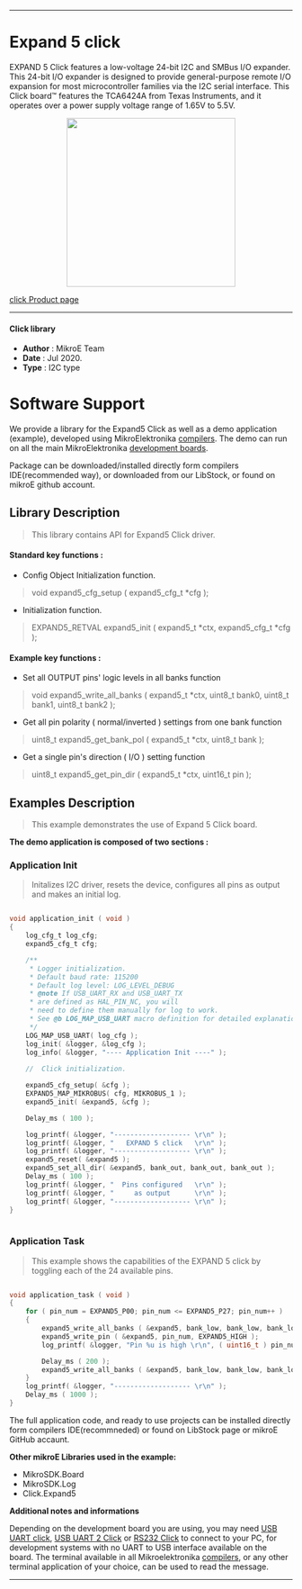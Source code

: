 
---
# Expand 5 click

EXPAND 5 Click features a low-voltage 24-bit I2C and SMBus I/O expander. This 24-bit I/O expander is designed to provide general-purpose remote I/O expansion for most microcontroller families via the I2C serial interface. This Click board™ features the TCA6424A from Texas Instruments, and it operates over a power supply voltage range of 1.65V to 5.5V. 

<p align="center">
  <img src="https://download.mikroe.com/images/click_for_ide/expand5_click.png" height=300px>
</p>


[click Product page](https://www.mikroe.com/expand-5-click)

---


#### Click library 

- **Author**        : MikroE Team
- **Date**          : Jul 2020.
- **Type**          : I2C type


# Software Support

We provide a library for the Expand5 Click 
as well as a demo application (example), developed using MikroElektronika 
[compilers](https://shop.mikroe.com/compilers). 
The demo can run on all the main MikroElektronika [development boards](https://shop.mikroe.com/development-boards).

Package can be downloaded/installed directly form compilers IDE(recommended way), or downloaded from our LibStock, or found on mikroE github account. 

## Library Description

> This library contains API for Expand5 Click driver.

#### Standard key functions :

- Config Object Initialization function.
> void expand5_cfg_setup ( expand5_cfg_t *cfg ); 
 
- Initialization function.
> EXPAND5_RETVAL expand5_init ( expand5_t *ctx, expand5_cfg_t *cfg );

#### Example key functions :

- Set all OUTPUT pins' logic levels in all banks function
> void expand5_write_all_banks ( expand5_t *ctx, uint8_t bank0, uint8_t bank1, uint8_t bank2 );
 
- Get all pin polarity ( normal/inverted ) settings from one bank function
> uint8_t expand5_get_bank_pol ( expand5_t *ctx, uint8_t bank );

- Get a single pin's direction ( I/O ) setting function
> uint8_t expand5_get_pin_dir ( expand5_t *ctx, uint16_t pin );

## Examples Description

> This example demonstrates the use of Expand 5 Click board.

**The demo application is composed of two sections :**

### Application Init 

> Initalizes I2C driver, resets the device, configures all pins as output and makes an initial log.

```c

void application_init ( void )
{
    log_cfg_t log_cfg;
    expand5_cfg_t cfg;

    /** 
     * Logger initialization.
     * Default baud rate: 115200
     * Default log level: LOG_LEVEL_DEBUG
     * @note If USB_UART_RX and USB_UART_TX 
     * are defined as HAL_PIN_NC, you will 
     * need to define them manually for log to work. 
     * See @b LOG_MAP_USB_UART macro definition for detailed explanation.
     */
    LOG_MAP_USB_UART( log_cfg );
    log_init( &logger, &log_cfg );
    log_info( &logger, "---- Application Init ----" );
    
    //  Click initialization.

    expand5_cfg_setup( &cfg );
    EXPAND5_MAP_MIKROBUS( cfg, MIKROBUS_1 );
    expand5_init( &expand5, &cfg );

    Delay_ms ( 100 );

    log_printf( &logger, "------------------- \r\n" );
    log_printf( &logger, "   EXPAND 5 click   \r\n" );
    log_printf( &logger, "------------------- \r\n" );
    expand5_reset( &expand5 );
    expand5_set_all_dir( &expand5, bank_out, bank_out, bank_out );
    Delay_ms ( 100 );
    log_printf( &logger, "  Pins configured   \r\n" );
    log_printf( &logger, "     as output      \r\n" );
    log_printf( &logger, "------------------- \r\n" );
}
  
```

### Application Task

> This example shows the capabilities of the EXPAND 5 click by toggling each of the 24 available pins.

```c

void application_task ( void )
{
    for ( pin_num = EXPAND5_P00; pin_num <= EXPAND5_P27; pin_num++ )
    {
        expand5_write_all_banks ( &expand5, bank_low, bank_low, bank_low );
        expand5_write_pin ( &expand5, pin_num, EXPAND5_HIGH );
        log_printf( &logger, "Pin %u is high \r\n", ( uint16_t ) pin_num );

        Delay_ms ( 200 );
        expand5_write_all_banks ( &expand5, bank_low, bank_low, bank_low );
    }
    log_printf( &logger, "------------------- \r\n" );
    Delay_ms ( 1000 );
}

```


The full application code, and ready to use projects can be  installed directly form compilers IDE(recommneded) or found on LibStock page or mikroE GitHub accaunt.

**Other mikroE Libraries used in the example:** 

- MikroSDK.Board
- MikroSDK.Log
- Click.Expand5

**Additional notes and informations**

Depending on the development board you are using, you may need 
[USB UART click](https://shop.mikroe.com/usb-uart-click), 
[USB UART 2 Click](https://shop.mikroe.com/usb-uart-2-click) or 
[RS232 Click](https://shop.mikroe.com/rs232-click) to connect to your PC, for 
development systems with no UART to USB interface available on the board. The 
terminal available in all Mikroelektronika 
[compilers](https://shop.mikroe.com/compilers), or any other terminal application 
of your choice, can be used to read the message.



---

